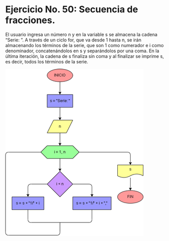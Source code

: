 # Ejercicio No. 50: Secuencia de fracciones.

El usuario ingresa un número n y en la variable s se almacena la cadena “Serie: ”. A través de un ciclo for, que va desde 1 hasta n, se irán almacenando los términos de la serie, que son 1 como numerador e i como denominador, concatenándolos en s y separándolos por una coma. En la última iteración, la cadena de s finaliza sin coma y al finalizar se imprime s, es decir, todos los términos de la serie.

![Diagrama](diagrama.png "diagrama de flujo")